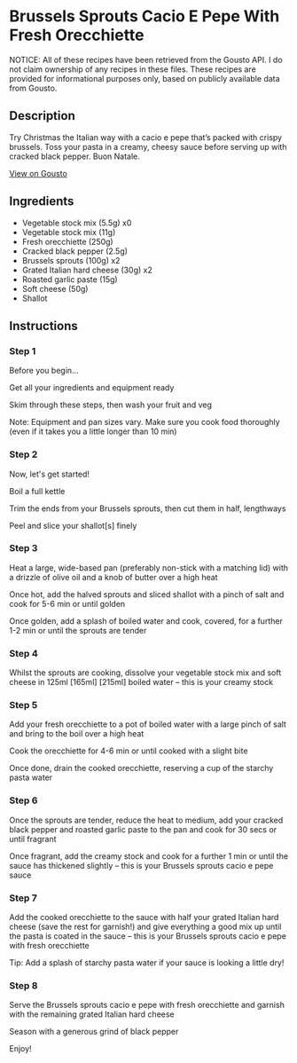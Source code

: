 # Brussels Sprouts Cacio E Pepe With Fresh Orecchiette 

NOTICE: All of these recipes have been retrieved from the Gousto API. I do not claim ownership of any recipes in these files. These recipes are provided for informational purposes only, based on publicly available data from Gousto.

## Description

Try Christmas the Italian way with a cacio e pepe that’s packed with crispy brussels. Toss your pasta in a creamy, cheesy sauce before serving up with cracked black pepper. Buon Natale.

[View on Gousto](https://www.gousto.co.uk/recipes/cookbook/brussels-sprouts-cacio-e-pepe-with-fresh-orecchiette)

## Ingredients

- Vegetable stock mix (5.5g) x0
- Vegetable stock mix (11g)
- Fresh orecchiette (250g)
- Cracked black pepper (2.5g)
- Brussels sprouts (100g) x2
- Grated Italian hard cheese (30g) x2
- Roasted garlic paste (15g)
- Soft cheese (50g)
- Shallot

## Instructions


### Step 1

Before you begin...

Get all your ingredients and equipment ready

Skim through these steps, then wash your fruit and veg

Note: Equipment and pan sizes vary. Make sure you cook food thoroughly (even if it takes you a little longer than 10 min)


### Step 2

Now, let's get started!

Boil a full kettle

Trim the ends from your Brussels sprouts, then cut them in half, lengthways

Peel and slice your shallot[s] finely


### Step 3

Heat a large, wide-based pan (preferably non-stick with a matching lid) with a drizzle of olive oil and a knob of butter over a high heat

Once hot, add the halved sprouts and sliced shallot with a pinch of salt and cook for 5-6 min or until golden

Once golden, add a splash of boiled water and cook, covered, for a further 1-2 min or until the sprouts are tender


### Step 4

Whilst the sprouts are cooking, dissolve your vegetable stock mix and soft cheese in 125ml <span class="text-purple">[165ml]</span> <span class="text-danger">[215ml]</span> boiled water – this is your creamy stock


### Step 5

Add your fresh orecchiette to a pot of boiled water with a large pinch of salt and bring to the boil over a high heat

Cook the orecchiette for 4-6 min or until cooked with a slight bite

Once done, drain the cooked orecchiette, reserving a cup of the starchy pasta water


### Step 6

Once the sprouts are tender, reduce the heat to medium, add your cracked black pepper and roasted garlic paste to the pan and cook for 30 secs or until fragrant

Once fragrant, add the creamy stock and cook for a further 1 min or until the sauce has thickened slightly – this is your Brussels sprouts cacio e pepe sauce


### Step 7

Add the cooked orecchiette to the sauce with half your grated Italian hard cheese (save the rest for garnish!) and give everything a good mix up until the pasta is coated in the sauce – this is your Brussels sprouts cacio e pepe with fresh orecchiette

Tip: Add a splash of starchy pasta water if your sauce is looking a little dry!

### Step 8

Serve the Brussels sprouts cacio e pepe with fresh orecchiette and garnish with the remaining grated Italian hard cheese

Season with a generous grind of black pepper

Enjoy!

